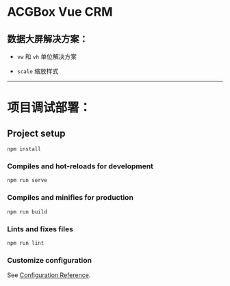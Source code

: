 # ACGBox Vue CRM 

## 数据大屏解决方案：

- `vw` 和 `vh` 单位解决方案

- `scale` 缩放样式


<hr/>


# 项目调试部署：


## Project setup
```
npm install
```

### Compiles and hot-reloads for development
```
npm run serve
```

### Compiles and minifies for production
```
npm run build
```

### Lints and fixes files
```
npm run lint
```

### Customize configuration
See [Configuration Reference](https://cli.vuejs.org/config/).



